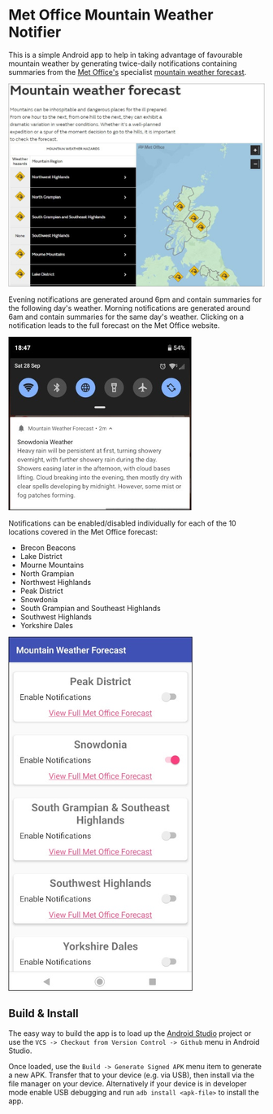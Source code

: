 # Met Office Mountain Weather Notifier #
This is a simple Android app to help in taking advantage of favourable mountain weather by generating twice-daily notifications containing summaries from the [Met Office's](https://www.metoffice.gov.uk/ "Met Office") specialist [mountain weather forecast](https://www.metoffice.gov.uk/weather/specialist-forecasts/mountain "Met Office mountain weather forecast.").

![The Met Office mountain weather forecast website](/screenshots/metofficemountainweather.jpg?raw=true)

Evening notifications are generated around 6pm and contain summaries for the following day's weather. Morning notifications are generated around 6am and contain summaries for the same day's weather. Clicking on a notification leads to the full forecast on the Met Office website.

![Notification example](/screenshots/notification.jpg?raw=true)

Notifications can be enabled/disabled individually for each of the 10 locations covered in the Met Office forecast:

- Brecon Beacons
- Lake District
- Mourne Mountains
- North Grampian
- Northwest Highlands
- Peak District
- Snowdonia
- South Grampian and Southeast Highlands
- Southwest Highlands
- Yorkshire Dales

![Configuration screen](/screenshots/settings.jpg?raw=true)

## Build & Install ##

The easy way to build the app is to load up the [Android Studio](https://developer.android.com/studio "Android Studio") project or use the `VCS -> Checkout from Version Control -> Github` menu in Android Studio.

Once loaded, use the `Build -> Generate Signed APK` menu item to generate a new APK. Transfer that to your device (e.g. via USB), then install via the file manager on your device. Alternatively if your device is in developer mode enable USB debugging and run `adb install <apk-file>` to install the app.
